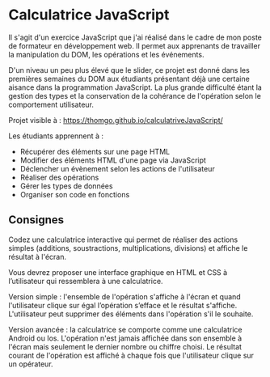 # Calculatrice JavaScript

Il s'agit d'un exercice JavaScript que j'ai réalisé dans le cadre de mon poste de formateur en développement web. Il permet aux apprenants de travailler la manipulation du DOM, les opérations et les événements.

D'un niveau un peu plus élevé que le slider, ce projet est donné dans les premières semaines du DOM aux étudiants présentant déjà une certaine aisance dans la programmation JavaScript. La plus grande difficulté étant la gestion des types et la conservation de la cohérance de l'opération selon le comportement utilisateur.  

Projet visible à : https://thomgo.github.io/calculatriveJavaScript/

Les étudiants apprennent à :

- Récupérer des éléments sur une page HTML
- Modifier des éléments HTML d'une page via JavaScript
- Déclencher un évènement selon les actions de l'utilisateur
- Réaliser des opérations
- Gérer les types de données
- Organiser son code en fonctions


## Consignes

Codez une calculatrice interactive qui permet de réaliser des actions simples (additions, soustractions, multiplications, divisions) et affiche le résultat à l'écran.

Vous devrez proposer une interface graphique en HTML et CSS à l’utilisateur qui ressemblera à une calculatrice.

Version simple : l'ensemble de l'opération s'affiche à l'écran et quand l'utilisateur clique sur égal l’opération s’efface et le résultat s'affiche. L'utilisateur peut supprimer des éléments dans l'opération s'il le souhaite.

Version avancée : la calculatrice se comporte comme une calculatrice Android ou Ios. L'opération n'est jamais affichée dans son ensemble à l'écran mais seulement le dernier nombre ou chiffre choisi. Le résultat courant de l'opération est affiché à chaque fois que l'utilisateur clique sur un opérateur.
